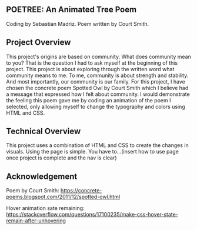 ## POETREE: An Animated Tree Poem

Coding by Sebastian Madriz. Poem written by Court Smith.

## Project Overview

This project's origins are based on community. What does community mean to you? That is the question I had to ask myself at the beginning of this project. This project is about exploring through the written word what community means to me. To me, community is about strength and stability. And most importantly, our community is our family. For this project, I have chosen the concrete poem Spotted Owl by Court Smith which I believe had a message that expressed how I felt about community. I would demonstrate the feeling this poem gave me by coding an animation of the poem I selected, only allowing myself to change the typography and colors using HTML and CSS.

## Technical Overview

This project uses a combination of HTML and CSS to create the changes in visuals. Using the page is simple. You have to...(insert how to use page once project is complete and the nav is clear)

## Acknowledgement

Poem by Court Smith: https://concrete-poems.blogspot.com/2011/12/spotted-owl.html

Hover animation sate remaining: https://stackoverflow.com/questions/17100235/make-css-hover-state-remain-after-unhovering